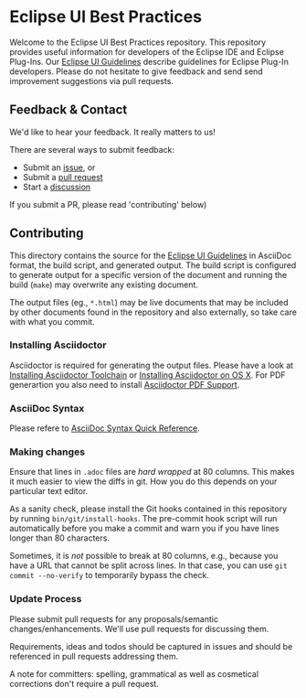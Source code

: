 Eclipse UI Best Practices
=========================

Welcome to the Eclipse UI Best Practices repository. 
This repository provides useful information for developers of the Eclipse IDE and Eclipse Plug-Ins.
Our [Eclipse UI Guidelines](eclipse_ui_guidelines.adoc) describe guidelines for  Eclipse Plug-In developers. 
Please do not hesitate to give feedback and send send improvement suggestions via pull requests.



Feedback & Contact
------------------

We'd like to hear your feedback. It really matters to us! 

There are several ways to submit feedback:
* Submit an [issue](https://github.com/eclipse-platform/ui-best-practices/issues), or
* Submit a [pull request](https://github.com/eclipse-platform/ui-best-practices/pulls) 
* Start a [discussion](https://github.com/eclipse-platform/ui-best-practices/discussions)

If you submit a PR, please read 'contributing' below)


Contributing
------------

This directory contains the source for the [Eclipse UI Guidelines](eclipse_ui_guidelines.adoc)
in AsciiDoc format, the build script, and generated output. The build script is
configured to generate output for a specific version of the document and running
the build (`make`) may overwrite any existing document.

The output files (eg., `*.html`) may be live documents that may be included by
other documents found in the repository and also externally, so take care with
what you commit.

### Installing Asciidoctor
Asciidoctor is required for generating the output files. Please have a look at
[Installing Asciidoctor Toolchain](http://asciidoctor.org/docs/install-toolchain/)
or [Installing Asciidoctor on OS X](http://asciidoctor.org/docs/install-asciidoctor-osx/).
For PDF generartion you also need to install
[Asciidoctor PDF Support](http://asciidoctor.org/docs/convert-asciidoc-to-pdf/).

### AsciiDoc Syntax
Please refere to 
[AsciiDoc Syntax Quick Reference](http://asciidoctor.org/docs/asciidoc-syntax-quick-reference/).

### Making changes
Ensure that lines in `.adoc` files are *hard wrapped* at 80 columns. This makes it
much easier to view the diffs in git. How you do this depends on your particular
text editor.

As a sanity check, please install the Git hooks contained in this repository
by running `bin/git/install-hooks`. The pre-commit hook script will run 
automatically before you make a commit and warn you if you have lines longer 
than 80 characters.

Sometimes, it is *not* possible to break at 80 columns, e.g., because you have a
URL that cannot be split across lines. In that case, you can use `git commit
--no-verify` to temporarily bypass the check.

### Update Process
Please submit pull requests for any proposals/semantic changes/enhancements.
We'll use pull requests for discussing them.

Requirements, ideas and todos should be captured in issues and should be referenced
in pull requests addressing them.

A note for committers: spelling, grammatical as well as cosmetical corrections
don't require a pull request.
